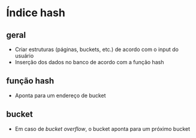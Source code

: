 # Índice hash

## geral
* Criar estruturas (páginas, buckets, etc.) de acordo com o input do usuário
* Inserção dos dados no banco de acordo com a função hash

## função hash
* Aponta para um endereço de bucket

## bucket
* Em caso de *bucket overflow*, o bucket aponta para um próximo bucket

